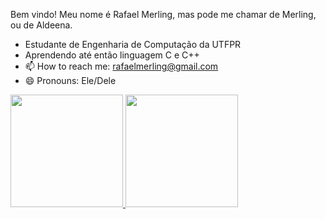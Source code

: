 Bem vindo! Meu nome é Rafael Merling, mas pode me chamar de Merling, ou de Aldeena.

- Estudante de Engenharia de Computação da UTFPR
- Aprendendo até então linguagem C e C++
- 📫 How to reach me: rafaelmerling@gmail.com
- 😄 Pronouns: Ele/Dele

 <div>
  <a href="https://github.com/Aldeena">
  <img height="180em" src="https://github-readme-stats.vercel.app/api?username=Aldeena&show_icons=true&theme=tokyonight&include_all_commits=true&count_private=true"/>
  <img height="180em" src="https://github-readme-stats.vercel.app/api/top-langs/?username=Aldeena&layout=compact&langs_count=7&theme=tokyonight"/>
</div>
